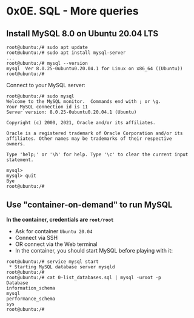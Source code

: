# 0x0E. SQL - More queries

## Install MySQL 8.0 on Ubuntu 20.04 LTS
~~~~
root@ubuntu:/# sudo apt update
root@ubuntu:/# sudo apt install mysql-server
...
root@ubuntu:/# mysql --version
mysql  Ver 8.0.25-0ubuntu0.20.04.1 for Linux on x86_64 ((Ubuntu))
root@ubuntu:/# 
~~~~
Connect to your MySQL server:
~~~~
root@ubuntu:/# sudo mysql
Welcome to the MySQL monitor.  Commands end with ; or \g.
Your MySQL connection id is 11
Server version: 8.0.25-0ubuntu0.20.04.1 (Ubuntu)

Copyright (c) 2000, 2021, Oracle and/or its affiliates.

Oracle is a registered trademark of Oracle Corporation and/or its
affiliates. Other names may be trademarks of their respective
owners.

Type 'help;' or '\h' for help. Type '\c' to clear the current input statement.

mysql>
mysql> quit
Bye
root@ubuntu:/#
~~~~

## Use "container-on-demand" to run MySQL
**In the container, credentials are `root/root`**
* Ask for container `Ubuntu 20.04`
* Connect via SSH
* OR connect via the Web terminal
* In the container, you should start MySQL before playing with it:
~~~~
root@ubuntu:/# service mysql start
 * Starting MySQL database server mysqld
root@ubuntu:/# 
root@ubuntu:/# cat 0-list_databases.sql | mysql -uroot -p
Database
information_schema
mysql
performance_schema
sys
root@ubuntu:/# 
~~~~
